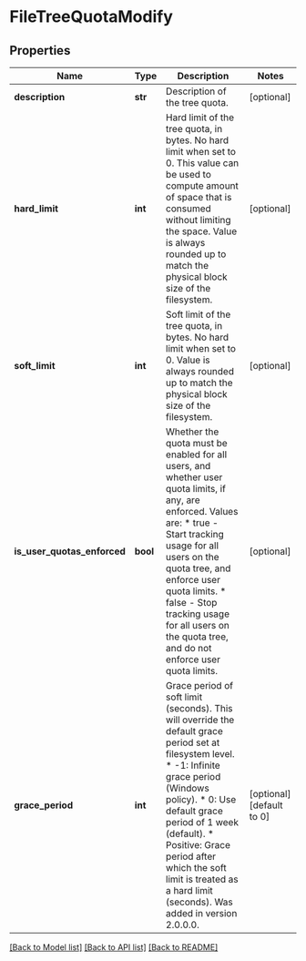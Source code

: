 # FileTreeQuotaModify

## Properties
Name | Type | Description | Notes
------------ | ------------- | ------------- | -------------
**description** | **str** | Description of the tree quota. | [optional] 
**hard_limit** | **int** | Hard limit of the tree quota, in bytes. No hard limit when set to 0. This value can be used to compute amount of space that is consumed without limiting the space. Value is always rounded up to match the physical block size of the filesystem. | [optional] 
**soft_limit** | **int** | Soft limit of the tree quota, in bytes. No hard limit when set to 0. Value is always rounded up to match the physical block size of the filesystem. | [optional] 
**is_user_quotas_enforced** | **bool** | Whether the quota must be enabled for all users, and whether user quota limits, if any, are enforced. Values are: * true  - Start tracking usage for all users on the quota tree, and enforce user quota limits. * false - Stop tracking usage for all users on the quota tree, and do not enforce user quota limits.  | [optional] 
**grace_period** | **int** | Grace period of soft limit (seconds). This will override the default grace period set at filesystem level.  * -1: Infinite grace period (Windows policy).  *  0: Use default grace period of 1 week (default).  * Positive: Grace period after which the soft limit is treated as a hard limit (seconds).  Was added in version 2.0.0.0. | [optional] [default to 0]

[[Back to Model list]](../README.md#documentation-for-models) [[Back to API list]](../README.md#documentation-for-api-endpoints) [[Back to README]](../README.md)


